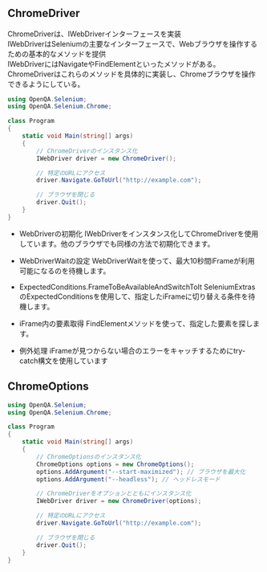 #

## ChromeDriver
ChromeDriverは、IWebDriverインターフェースを実装  
IWebDriverはSeleniumの主要なインターフェースで、Webブラウザを操作するための基本的なメソッドを提供  
IWebDriverにはNavigateやFindElementといったメソッドがある。  
ChromeDriverはこれらのメソッドを具体的に実装し、Chromeブラウザを操作できるようにしている。  
```C#
using OpenQA.Selenium;
using OpenQA.Selenium.Chrome;

class Program
{
    static void Main(string[] args)
    {
        // ChromeDriverのインスタンス化
        IWebDriver driver = new ChromeDriver();

        // 特定のURLにアクセス
        driver.Navigate.GoToUrl("http://example.com");

        // ブラウザを閉じる
        driver.Quit();
    }
}
```

- WebDriverの初期化
IWebDriverをインスタンス化してChromeDriverを使用しています。他のブラウザでも同様の方法で初期化できます。

- WebDriverWaitの設定
WebDriverWaitを使って、最大10秒間iFrameが利用可能になるのを待機します。

- ExpectedConditions.FrameToBeAvailableAndSwitchToIt
SeleniumExtrasのExpectedConditionsを使用して、指定したiFrameに切り替える条件を待機します。

- iFrame内の要素取得
FindElementメソッドを使って、指定した要素を探します。

- 例外処理
iFrameが見つからない場合のエラーをキャッチするためにtry-catch構文を使用しています

## ChromeOptions
```C#
using OpenQA.Selenium;
using OpenQA.Selenium.Chrome;

class Program
{
    static void Main(string[] args)
    {
        // ChromeOptionsのインスタンス化
        ChromeOptions options = new ChromeOptions();
        options.AddArgument("--start-maximized"); // ブラウザを最大化
        options.AddArgument("--headless"); // ヘッドレスモード

        // ChromeDriverをオプションとともにインスタンス化
        IWebDriver driver = new ChromeDriver(options);

        // 特定のURLにアクセス
        driver.Navigate.GoToUrl("http://example.com");

        // ブラウザを閉じる
        driver.Quit();
    }
}
```
